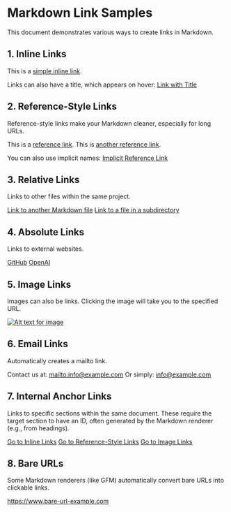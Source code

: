 # Markdown Link Samples

This document demonstrates various ways to create links in Markdown.

## 1. Inline Links

This is a [simple inline link](https://www.example.com).

Links can also have a title, which appears on hover:
[Link with Title](https://www.example.com "Example Website")

## 2. Reference-Style Links

Reference-style links make your Markdown cleaner, especially for long URLs.

This is a [reference link][1].
This is [another reference link][google].

[1]: https://www.example.com/page1
[google]: https://www.google.com "Google Search Engine"

You can also use implicit names:
[Implicit Reference Link][]

[Implicit Reference Link]: https://www.example.com/implicit

## 3. Relative Links

Links to other files within the same project.

[Link to another Markdown file](../specs/basic.md)
[Link to a file in a subdirectory](./features/frontmatter.md)

## 4. Absolute Links

Links to external websites.

[GitHub](https://github.com)
[OpenAI](https://openai.com)

## 5. Image Links

Images can also be links. Clicking the image will take you to the specified URL.

[![Alt text for image](../../logo.svg)](../../logo.svg)

## 6. Email Links

Automatically creates a mailto link.

Contact us at: <mailto:info@example.com>
Or simply: info@example.com

## 7. Internal Anchor Links

Links to specific sections within the same document. These require the target section to have an ID, often generated by the Markdown renderer (e.g., from headings).

[Go to Inline Links](#1-inline-links)
[Go to Reference-Style Links](#2-reference-style-links)
[Go to Image Links](#5-image-links)

## 8. Bare URLs

Some Markdown renderers (like GFM) automatically convert bare URLs into clickable links.

https://www.bare-url-example.com
